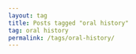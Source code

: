 ```yaml
---
layout: tag
title: Posts tagged "oral history"
tag: oral history
permalink: /tags/oral-history/
---
```

